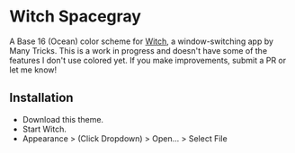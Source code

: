 # Witch Spacegray
A Base 16 (Ocean) color scheme for [Witch](http://manytricks.com/witch), a window-switching app by Many Tricks. This is a work in progress and doesn't have some of the features I don't use colored yet. If you make improvements, submit a PR or let me know!
## Installation
- Download this theme.
- Start Witch.
- Appearance > (Click Dropdown) > Open... > Select File
